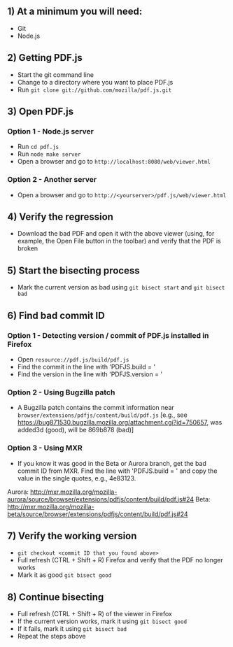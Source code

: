 ## 1) At a minimum you will need:
- Git
- Node.js

## 2) Getting PDF.js
- Start the git command line
- Change to a directory where you want to place PDF.js
- Run `git clone git://github.com/mozilla/pdf.js.git`

## 3) Open PDF.js

### Option 1 - Node.js server
- Run `cd pdf.js`
- Run `node make server`
- Open a browser and go to `http://localhost:8080/web/viewer.html`

### Option 2 - Another server
- Open a browser and go to `http://<yourserver>/pdf.js/web/viewer.html`

## 4) Verify the regression
- Download the bad PDF and open it with the above viewer (using, for example, the Open File button in the toolbar) and verify that the PDF is broken

## 5) Start the bisecting process
- Mark the current version as bad using `git bisect start` and `git bisect bad`

##  6) Find bad commit ID

### Option 1 - Detecting version / commit of PDF.js installed in Firefox
- Open `resource://pdf.js/build/pdf.js`
- Find the commit in the line with 'PDFJS.build = '
- Find the version in the line with 'PDFJS.version = '

### Option 2 - Using Bugzilla patch
- A Bugzilla patch contains the commit information near `browser/extensions/pdfjs/content/build/pdf.js` [e.g., see https://bug871530.bugzilla.mozilla.org/attachment.cgi?id=750657, was added3d (good), will be 869b878 (bad)]

### Option 3 - Using MXR
- If you know it was good in the Beta or Aurora branch, get the bad commit ID from MXR. Find the line with 'PDFJS.build = ' and copy the value in the single quotes, e.g., 4e83123.

Aurora: http://mxr.mozilla.org/mozilla-aurora/source/browser/extensions/pdfjs/content/build/pdf.js#24
Beta: http://mxr.mozilla.org/mozilla-beta/source/browser/extensions/pdfjs/content/build/pdf.js#24

## 7) Verify the working version
- `git checkout <commit ID that you found above>`
- Full refresh (CTRL + Shift + R) Firefox and verify that the PDF no longer works
- Mark it as good `git bisect good`

## 8) Continue bisecting
- Full refresh (CTRL + Shift + R) of the viewer in Firefox
- If the current version works, mark it using `git bisect good`
- If it fails, mark it using `git bisect bad`
- Repeat the steps above